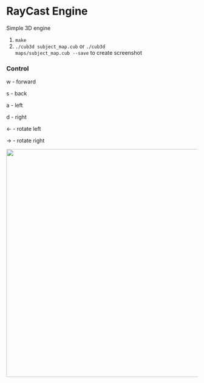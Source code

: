 # RayCast Engine
Simple 3D engine

1. <code>make</code>
2. <code>./cub3d subject_map.cub</code> or <code>./cub3d maps/subject_map.cub --save</code> to create screenshot

### Control

<p>w - forward</br>
<p>s - back</br>
<p>a - left</br>
<p>d - right</br>
<p>&#8592 - rotate left</br>
<p>&#8594 - rotate right</p>

<img src="https://media.giphy.com/media/URQ04mBQ1MAftGXW9u/giphy.gif" width="720" height="600"/>
